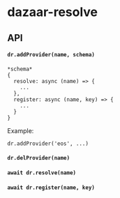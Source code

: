 # dazaar-resolve

## API

#### `dr.addProvider(name, schema)`

```
*schema*
{
  resolve: async (name) => {
    ...
  },
  register: async (name, key) => {
    ...
  }
}
```

Example:

```
dr.addProvider('eos', ...)
```

#### `dr.delProvider(name)`

#### `await dr.resolve(name)`

#### `await dr.register(name, key)`
